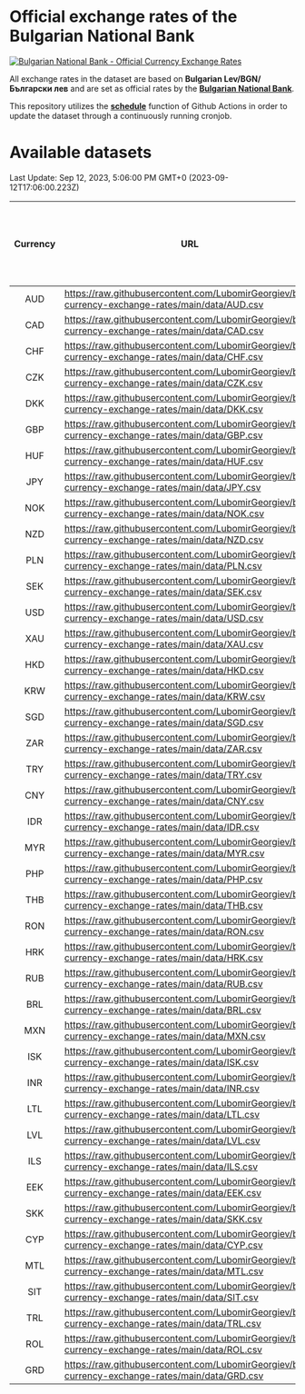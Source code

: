 # Official exchange rates of the Bulgarian National Bank

[![Bulgarian National Bank - Official Currency Exchange Rates](https://github.com/LubomirGeorgiev/bnb-currency-exchange-rates/actions/workflows/update-rates.yml/badge.svg?branch=main)](https://github.com/LubomirGeorgiev/bnb-currency-exchange-rates/actions/workflows/update-rates.yml)

All exchange rates in the dataset are based on **Bulgarian Lev/BGN/Български лев** and are set as official rates by the [**Bulgarian National Bank**](https://www.bnb.bg/Statistics/StExternalSector/StExchangeRates/StERForeignCurrencies/index.htm?toLang=_EN).

This repository utilizes the [**schedule**](https://docs.github.com/en/actions/reference/events-that-trigger-workflows) function of Github Actions in order to update the dataset through a continuously running cronjob.

# Available datasets

<!-- START LINKS (DO NOT EVER FU*ING DELETE THIS COMMENT FOR THE LOVE OF YOUR LIFE!!! IF YOU ARE CURIOS HOW IT WORKS, YOU CAN HAVE A LOOK AT ./src/updateReadme.ts) -->

Last Update: Sep 12, 2023, 5:06:00 PM GMT+0 (2023-09-12T17:06:00.223Z)

| Currency | URL                                                                                             | Number of records | Number of missing days that were filled in |
| :------: | ----------------------------------------------------------------------------------------------- | :---------------: | :----------------------------------------: |
|   AUD    | https://raw.githubusercontent.com/LubomirGeorgiev/bnb-currency-exchange-rates/main/data/AUD.csv |       8616        |                    2663                    |
|   CAD    | https://raw.githubusercontent.com/LubomirGeorgiev/bnb-currency-exchange-rates/main/data/CAD.csv |       8616        |                    2663                    |
|   CHF    | https://raw.githubusercontent.com/LubomirGeorgiev/bnb-currency-exchange-rates/main/data/CHF.csv |       8616        |                    2663                    |
|   CZK    | https://raw.githubusercontent.com/LubomirGeorgiev/bnb-currency-exchange-rates/main/data/CZK.csv |       8616        |                    2663                    |
|   DKK    | https://raw.githubusercontent.com/LubomirGeorgiev/bnb-currency-exchange-rates/main/data/DKK.csv |       8616        |                    2663                    |
|   GBP    | https://raw.githubusercontent.com/LubomirGeorgiev/bnb-currency-exchange-rates/main/data/GBP.csv |       8616        |                    2663                    |
|   HUF    | https://raw.githubusercontent.com/LubomirGeorgiev/bnb-currency-exchange-rates/main/data/HUF.csv |       8616        |                    2663                    |
|   JPY    | https://raw.githubusercontent.com/LubomirGeorgiev/bnb-currency-exchange-rates/main/data/JPY.csv |       8616        |                    2663                    |
|   NOK    | https://raw.githubusercontent.com/LubomirGeorgiev/bnb-currency-exchange-rates/main/data/NOK.csv |       8616        |                    2663                    |
|   NZD    | https://raw.githubusercontent.com/LubomirGeorgiev/bnb-currency-exchange-rates/main/data/NZD.csv |       8616        |                    2663                    |
|   PLN    | https://raw.githubusercontent.com/LubomirGeorgiev/bnb-currency-exchange-rates/main/data/PLN.csv |       8616        |                    2663                    |
|   SEK    | https://raw.githubusercontent.com/LubomirGeorgiev/bnb-currency-exchange-rates/main/data/SEK.csv |       8616        |                    2663                    |
|   USD    | https://raw.githubusercontent.com/LubomirGeorgiev/bnb-currency-exchange-rates/main/data/USD.csv |       8616        |                    2663                    |
|   XAU    | https://raw.githubusercontent.com/LubomirGeorgiev/bnb-currency-exchange-rates/main/data/XAU.csv |       8616        |                    2665                    |
|   HKD    | https://raw.githubusercontent.com/LubomirGeorgiev/bnb-currency-exchange-rates/main/data/HKD.csv |       8316        |                    2574                    |
|   KRW    | https://raw.githubusercontent.com/LubomirGeorgiev/bnb-currency-exchange-rates/main/data/KRW.csv |       8316        |                    2574                    |
|   SGD    | https://raw.githubusercontent.com/LubomirGeorgiev/bnb-currency-exchange-rates/main/data/SGD.csv |       8316        |                    2574                    |
|   ZAR    | https://raw.githubusercontent.com/LubomirGeorgiev/bnb-currency-exchange-rates/main/data/ZAR.csv |       8316        |                    2574                    |
|   TRY    | https://raw.githubusercontent.com/LubomirGeorgiev/bnb-currency-exchange-rates/main/data/TRY.csv |       6803        |                    2109                    |
|   CNY    | https://raw.githubusercontent.com/LubomirGeorgiev/bnb-currency-exchange-rates/main/data/CNY.csv |       6683        |                    2073                    |
|   IDR    | https://raw.githubusercontent.com/LubomirGeorgiev/bnb-currency-exchange-rates/main/data/IDR.csv |       6683        |                    2073                    |
|   MYR    | https://raw.githubusercontent.com/LubomirGeorgiev/bnb-currency-exchange-rates/main/data/MYR.csv |       6683        |                    2073                    |
|   PHP    | https://raw.githubusercontent.com/LubomirGeorgiev/bnb-currency-exchange-rates/main/data/PHP.csv |       6683        |                    2073                    |
|   THB    | https://raw.githubusercontent.com/LubomirGeorgiev/bnb-currency-exchange-rates/main/data/THB.csv |       6683        |                    2073                    |
|   RON    | https://raw.githubusercontent.com/LubomirGeorgiev/bnb-currency-exchange-rates/main/data/RON.csv |       6624        |                    2055                    |
|   HRK    | https://raw.githubusercontent.com/LubomirGeorgiev/bnb-currency-exchange-rates/main/data/HRK.csv |       6429        |                    1993                    |
|   RUB    | https://raw.githubusercontent.com/LubomirGeorgiev/bnb-currency-exchange-rates/main/data/RUB.csv |       6125        |                    1896                    |
|   BRL    | https://raw.githubusercontent.com/LubomirGeorgiev/bnb-currency-exchange-rates/main/data/BRL.csv |       5714        |                    1777                    |
|   MXN    | https://raw.githubusercontent.com/LubomirGeorgiev/bnb-currency-exchange-rates/main/data/MXN.csv |       5714        |                    1777                    |
|   ISK    | https://raw.githubusercontent.com/LubomirGeorgiev/bnb-currency-exchange-rates/main/data/ISK.csv |       5614        |                    1739                    |
|   INR    | https://raw.githubusercontent.com/LubomirGeorgiev/bnb-currency-exchange-rates/main/data/INR.csv |       5345        |                    1661                    |
|   LTL    | https://raw.githubusercontent.com/LubomirGeorgiev/bnb-currency-exchange-rates/main/data/LTL.csv |       5151        |                    1580                    |
|   LVL    | https://raw.githubusercontent.com/LubomirGeorgiev/bnb-currency-exchange-rates/main/data/LVL.csv |       4786        |                    1466                    |
|   ILS    | https://raw.githubusercontent.com/LubomirGeorgiev/bnb-currency-exchange-rates/main/data/ILS.csv |       4619        |                    1440                    |
|   EEK    | https://raw.githubusercontent.com/LubomirGeorgiev/bnb-currency-exchange-rates/main/data/EEK.csv |       3994        |                    1220                    |
|   SKK    | https://raw.githubusercontent.com/LubomirGeorgiev/bnb-currency-exchange-rates/main/data/SKK.csv |       2966        |                    908                     |
|   CYP    | https://raw.githubusercontent.com/LubomirGeorgiev/bnb-currency-exchange-rates/main/data/CYP.csv |       2898        |                    882                     |
|   MTL    | https://raw.githubusercontent.com/LubomirGeorgiev/bnb-currency-exchange-rates/main/data/MTL.csv |       2598        |                    793                     |
|   SIT    | https://raw.githubusercontent.com/LubomirGeorgiev/bnb-currency-exchange-rates/main/data/SIT.csv |       2537        |                    773                     |
|   TRL    | https://raw.githubusercontent.com/LubomirGeorgiev/bnb-currency-exchange-rates/main/data/TRL.csv |       1811        |                    552                     |
|   ROL    | https://raw.githubusercontent.com/LubomirGeorgiev/bnb-currency-exchange-rates/main/data/ROL.csv |       1692        |                    519                     |
|   GRD    | https://raw.githubusercontent.com/LubomirGeorgiev/bnb-currency-exchange-rates/main/data/GRD.csv |        359        |                    107                     |

<!-- END LINKS (DO NOT EVER FU*ING DELETE THIS COMMENT FOR THE LOVE OF YOUR LIFE!!! IF YOU ARE CURIOS HOW IT WORKS, YOU CAN HAVE A LOOK AT ./src/updateReadme.ts) -->
